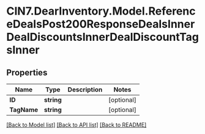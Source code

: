 # CIN7.DearInventory.Model.ReferenceDealsPost200ResponseDealsInnerDealDiscountsInnerDealDiscountTagsInner

## Properties

| Name        | Type       | Description | Notes      |
| ----------- | ---------- | ----------- | ---------- |
| **ID**      | **string** |             | [optional] |
| **TagName** | **string** |             | [optional] |

[[Back to Model list]](../README.md#documentation-for-models) [[Back to API list]](../README.md#documentation-for-api-endpoints) [[Back to README]](../README.md)
